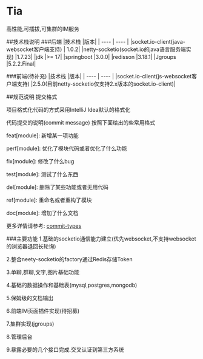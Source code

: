 # Tia
高性能,可插拔,可集群的IM服务

##技术栈说明
###后端
|技术栈	|版本|
|  ----  | ----  |
|socket.io-client(java-websocket客户端支持) |	1.0.2|
|netty-socketio(socket.io的java语言服务端实现)	|1.7.23|
|jdk	|>= 17|
|springboot	|3.0.0|
|redisson	|3.18.1|
|Jgroups	|5.2.2.Final|


###前端(待补充)
|技术栈	|版本|
|  ----  | ----  |
|socket.io-client(js-websocket客户端支持)	|2.5.0(目前netty-socketio仅支持2.x版本的socket.io-client)|





##规范说明
提交格式

项目格式化代码的方式采用IntelliJ Idea默认的格式化

代码提交的说明(commit message) 按照下面给出的些常用格式

feat[module]: 新增某一项功能

perf[module]: 优化了模块代码或者优化了什么功能

fix[module]: 修改了什么bug

test[module]: 测试了什么东西

del[module]: 删除了某些功能或者无用代码

ref[module]: 重命名或者重构了模块

doc[module]: 增加了什么文档

更多详情请参考:
[commit-types](https://github.com/pvdlg/conventional-changelog-metahub#commit-types)

###主要功能
1.基础的socketio通信能力建立(优先websocket,不支持websocket的浏览器退回长轮询)

2.整合neety-socketio的factory通过Redis存储Token

3.单聊,群聊,文字,图片基础功能

4.基础的数据操作和基础表(mysql,postgres,mongodb)

5.保姆级的文档输出

6.前端IM页面插件实现(待招募)

7.集群实现(jgroups)

8.管理后台

9.暴露必要的几个接口完成.交叉认证到第三方系统
